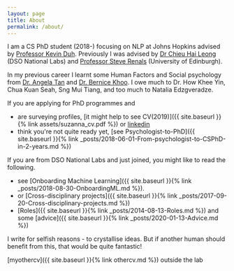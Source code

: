 ```yaml
---
layout: page
title: About
permalink: /about/
---
```



I am a CS PhD student (2018-) focusing on NLP at Johns Hopkins advised by [Professor Kevin Duh](http://cs.jhu.edu/~kevinduh/). Previously I was advised by [Dr Chieu Hai Leong](https://www.linkedin.com/in/hai-leong-chieu-29a95a30/) (DSO National Labs) and [Professor Steve Renals](http://homepages.inf.ed.ac.uk/srenals/) (University of Edinburgh). 

In my previous career I learnt some Human Factors and Social psychology from [Dr. Angela Tan](https://www.linkedin.com/in/angela-tan-aa67487/) and [Dr. Bernice Khoo](https://www.linkedin.com/in/bernicekhoo/?originalSubdomain=sg). I owe much to Dr. How Khee Yin, Chua Kuan Seah, Sng Mui Tiang, and too much to Natalia Edzgveradze.

If you are applying for PhD programmes and

 * are surveying profiles, [it might help to see CV(2019)]({{ site.baseurl }}{% link assets/suzanna_cv.pdf %}) or [linkedin](https://www.linkedin.com/in/suzanna-sia-83b032bb)
 * think you're not quite ready yet, [see Psychologist-to-PhD]({{ site.baseurl }}{% link _posts/2018-06-01-From-psychologist-to-CSPhD-in-2-years.md %})

If you are from DSO National Labs and just joined, you might like to read the following. 
 
 * see [Onboarding Machine Learning]({{ site.baseurl }}{% link _posts/2018-08-30-OnboardingML.md %}). 
 * or [Cross-disciplinary projects]({{ site.baseurl }}{% link _posts/2017-09-20-Cross-disciplinary-projects.md %})
 * [Roles]({{ site.baseurl }}{% link _posts/2014-08-13-Roles.md %}) and some [advice]({{
   site.baseurl }}{% link _posts/2020-01-13-Advice.md %})

I write for selfish reasons - to crystallise ideas. But if another human should benefit from this, that would be quite fantastic!

[myothercv]({{ site.baseurl }}{% link othercv.md %}) outside the lab
